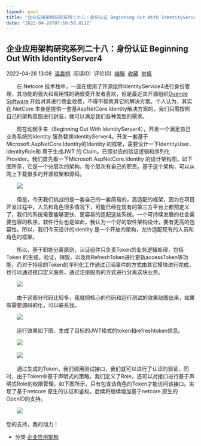 ```yaml
---
layout: post
title: "企业应用架构研究系列二十八：身份认证 Beginning Out With IdentityServer4"
date: "2022-04-28T07:16:58.811Z"
---
```

企业应用架构研究系列二十八：身份认证 Beginning Out With IdentityServer4
-----------------------------------------------------

2022-04-28 13:08  [温森特](https://www.cnblogs.com/luking/)  阅读(0)  评论(0)  [编辑](https://i.cnblogs.com/EditPosts.aspx?postid=16194098)  [收藏](javascript:void(0))  [举报](javascript:void(0))

　　在.Netcore 技术栈中，一直在使用了开源组件IdentityService4进行身份管理，其功能的强大和易用性的确很受开发者喜欢，但是最近其开源组织[Duende Software](https://github.com/duendesoftware) 开始对其进行商业收费，不得不探索其它的解决方案。个人认为，其实在.NetCore 本身是提供一套基AspNetCore.Identity解决方案的，我们只需按照自己的架构意图进行封装，就可以满足我们各种类型的需求。

　　现在动起手来（Beginning Out With IdentityServer4），开发一个满足自己业务系统的Identity 服务替换IdentityServer4。开发一套基于Microsoft.AspNetCore.Identity的Identity 的框架，需要设计一下IdentityUser、IdentityRole和 用于生成JWT 的 Claim。已即对应的验证逻辑和序列化Provider。我们首先看一下Microsoft.AspNetCore.Identity 的设计架构图，如下图所示，它是一个分层次的架构，每个层次有自己的职责。基于这个架构，可以从网上下载很多的开源框架和源码。  

　　![](https://img2022.cnblogs.com/blog/14623/202204/14623-20220428092421394-1286498231.jpg)

　　但是，今天我们挑战的是一套自己的一套简易的，高适配的框架，因为在项目开发过程中，人员和角色很多情况下，可能已经在现有的第三方平台上都预定义了，我们的系统需要能够更快、更容易的适配这些系统。一个可持续发展的社会需要包容的秩序，软件行业也是如此，我认为一个好的软件架构设计，要有更高的包容性。所以，我们今天设计的Identity 是一个开放的架构，允许适配现有的人员和角色的框架。

　　所以，基于职能分离原则，认证组件只负责Token的业务逻辑处理，包括Token 的生成，验证，销毁，以及用RefreshToken进行更新accessToken等功能，而对于持续的Token的序列化工作通过订阅事件的方式由其它模块进行完成，也可以通过接口定义服务，通过注册服务的方式进行分离这块业务。

　　![](https://img2022.cnblogs.com/blog/14623/202204/14623-20220428124436117-351221344.jpg)

　　由于这部分代码比较多，我就把核心的代码和运行测试的效果贴图出来，如果有需要源码的化，可以联系我。

　　![](https://img2022.cnblogs.com/blog/14623/202204/14623-20220428125500305-187122421.jpg)

　　运行效果如下图，生成了目标的JWT格式的token和refreshtoken信息。

　　![](https://img2022.cnblogs.com/blog/14623/202204/14623-20220428125927378-665425261.jpg)

　　![](https://img2022.cnblogs.com/blog/14623/202204/14623-20220428130243795-882154775.jpg)

　　通过生成的Token，我们调用测试接口，我们就可以进行了认证的验证，同时，由于Token中基于声明式的策略，我们定义了Role，还可以对接口进行基于声明式Role的权限管理，如下图所示，只有包含该角色的Token才能访问该接口。实现了基于netcore 原生的认证和鉴权。后续将继续增加基于netcore 原生的OpenID的支持。

　　![](https://img2022.cnblogs.com/blog/14623/202204/14623-20220428130454967-42593695.jpg)

您的支持，我的动力！

*   分类 [企业应用架构](https://www.cnblogs.com/luking/category/2123905.html)